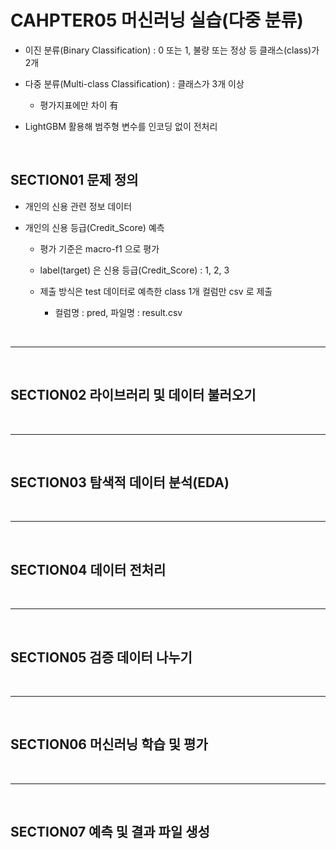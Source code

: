 # CAHPTER05 머신러닝 실습(다중 분류)
- 이진 분류(Binary Classification) : 0 또는 1, 불량 또는 정상 등 클래스(class)가 2개

- 다중 분류(Multi-class Classification) : 클래스가 3개 이상

  - 평가지표에만 차이 有
 
- LightGBM 활용해 범주형 변수를 인코딩 없이 전처리

<br>

SECTION01 문제 정의
---
- 개인의 신용 관련 정보 데이터

- 개인의 신용 등급(Credit_Score) 예측

  - 평가 기준은 macro-f1 으로 평가
 
  - label(target) 은 신용 등급(Credit_Score) : 1, 2, 3
 
  - 제출 방식은 test 데이터로 예측한 class 1개 컬럼만 csv 로 제출
 
    - 컬럼명 : pred, 파일명 : result.csv

<br>

---

<br>

SECTION02 라이브러리 및 데이터 불러오기
---



<br>

---

<br>

SECTION03 탐색적 데이터 분석(EDA)
---



<br>

---

<br>

SECTION04 데이터 전처리
---



<br>

---

<br>

SECTION05 검증 데이터 나누기
---



<br>

---

<br>

SECTION06 머신러닝 학습 및 평가
---



<br>

---

<br>

SECTION07 예측 및 결과 파일 생성
---



<br>































































